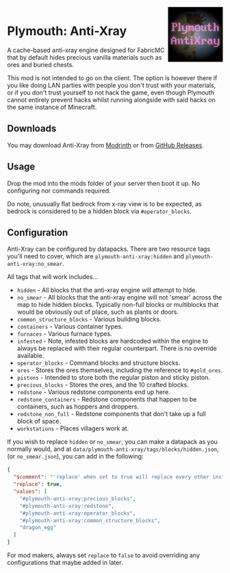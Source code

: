 <img width="128" src="src/main/resources/pack.png" alt="Plymouth Anti-Xray" align="right"/>
<div align="left">

# Plymouth: Anti-Xray
A cache-based anti-xray engine designed for FabricMC that by default hides precious vanilla materials such as ores and
buried chests.

This mod is not intended to go on the client. The option is however there if you like doing LAN parties with people you
don't trust with your materials, or if you don't trust yourself to not hack the game, even though Plymouth cannot
entirely prevent hacks whilst running alongside with said hacks on the same instance of Minecraft.

## Downloads
You may download Anti-Xray from [Modrinth](https://modrinth.com/mod/plymouth-anti-xray) or from
[GitHub Releases](https://github.com/the-glitch-network/plymouth-fabric/releases).

## Usage
Drop the mod into the mods folder of your server then boot it up. No configuring nor commands required.

Do note, unusually flat bedrock from x-ray view is to be expected, as bedrock is considered to be a hidden block
via `#operator_blocks`.

## Configuration
Anti-Xray can be configured by datapacks. There are two resource tags you'll need to cover, which are
`plymouth-anti-xray:hidden` and `plymouth-anti-xray:no_smear`.

All tags that will work includes...

- `hidden` - All blocks that the anti-xray engine will attempt to hide.
- `no_smear` - All blocks that the anti-xray engine will not 'smear' across the map to hide hidden blocks. Typically
  non-full blocks or multiblocks that would be obviously out of place, such as plants or doors.
- `common_structure_blocks` - Various building blocks.
- `containers` - Various container types.
- `furnaces` - Various furnace types.
- `infested` - Note, infested blocks are hardcoded within the engine to always be replaced with their regular
  counterpart. There is no override available.
- `operator_blocks` - Command blocks and structure blocks.
- `ores` - Stores the ores themselves, including the reference to `#gold_ores`.
- `pistons` - Intended to store both the regular piston and sticky piston.
- `precious_blocks` - Stores the ores, and the 10 crafted blocks.
- `redstone` - Various redstone components end up here.
- `redstone_containers` - Redstone components that happen to be containers, such as hoppers and droppers.
- `redstone_non_full` - Redstone components that don't take up a full block of space.
- `workstations` - Places villagers work at.

If you wish to replace `hidden` or `no_smear`, you can make a datapack as you normally would, and at
`data/plymouth-anti-xray/tags/blocks/hidden.json`, (or `no_smear.json`), you can add in the following:

```json
{
  "$comment": "'replace' when set to true will replace every other instance of this tag. Use sparingly.",
  "replace": true,
  "values": [
    "#plymouth-anti-xray:precious_blocks",
    "#plymouth-anti-xray:redstone",
    "#plymouth-anti-xray:operator_blocks",
    "#plymouth-anti-xray:common_structure_blocks",
    "dragon_egg"
  ]
}
```

For mod makers, always set `replace` to `false` to avoid overriding any configurations that maybe added in later.

</div>